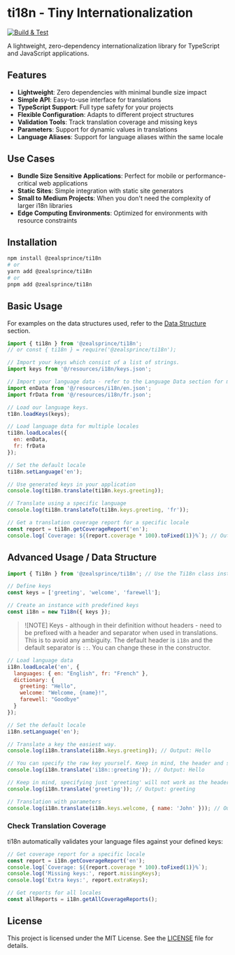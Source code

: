 # ti18n - Tiny Internationalization

[![Build & Test](https://github.com/zealsprince/ti18n/actions/workflows/build.yml/badge.svg?branch=main)](https://github.com/zealsprince/ti18n/actions/workflows/build.yml)

A lightweight, zero-dependency internationalization library for TypeScript and JavaScript applications.

## Features

- **Lightweight**: Zero dependencies with minimal bundle size impact
- **Simple API**: Easy-to-use interface for translations
- **TypeScript Support**: Full type safety for your projects
- **Flexible Configuration**: Adapts to different project structures
- **Validation Tools**: Track translation coverage and missing keys
- **Parameters**: Support for dynamic values in translations
- **Language Aliases**: Support for language aliases within the same locale

## Use Cases

- **Bundle Size Sensitive Applications**: Perfect for mobile or performance-critical web applications
- **Static Sites**: Simple integration with static site generators
- **Small to Medium Projects**: When you don't need the complexity of larger i18n libraries
- **Edge Computing Environments**: Optimized for environments with resource constraints

## Installation

```bash
npm install @zealsprince/ti18n
# or
yarn add @zealsprince/ti18n
# or
pnpm add @zealsprince/ti18n
```

## Basic Usage

For examples on the data structures used, refer to the [Data Structure](#advanced-usage--data-structure) section.

```javascript
import { ti18n } from '@zealsprince/ti18n';
// or const { ti18n } = require('@zealsprince/ti18n');

// Import your keys which consist of a list of strings.
import keys from '@/resources/i18n/keys.json';

// Import your language data - refer to the Language Data section for more details.
import enData from '@/resources/i18n/en.json';
import frData from '@/resources/i18n/fr.json';

// Load our language keys.
t18n.loadKeys(keys);

// Load language data for multiple locales
ti18n.loadLocales({
  en: enData,
  fr: frData
});

// Set the default locale
ti18n.setLanguage('en');

// Use generated keys in your application
console.log(ti18n.translate(ti18n.keys.greeting));

// Translate using a specific language
console.log(ti18n.translateTo(ti18n.keys.greeting, 'fr'));

// Get a translation coverage report for a specific locale
const report = ti18n.getCoverageReport('en');
console.log(`Coverage: ${(report.coverage * 100).toFixed(1)}%`); // Output: Coverage: 100.0%
```

## Advanced Usage / Data Structure

```javascript
import { Ti18n } from '@zealsprince/ti18n'; // Use the Ti18n class instead of the default instance.

// Define keys
const keys = ['greeting', 'welcome', 'farewell'];

// Create an instance with predefined keys
const i18n = new Ti18n({ keys });
```

> ![NOTE]
> Keys - although in their definition without headers - need to be prefixed with a header and separator when used in translations. This is to avoid any ambiguity. The default header is `i18n` and the default separator is `::`. You can change these in the constructor.

```javascript
// Load language data
i18n.loadLocale('en', {
  languages: { en: "English", fr: "French" },
  dictionary: {
    greeting: "Hello",
    welcome: "Welcome, {name}!",
    farewell: "Goodbye"
  }
});

// Set the default locale
i18n.setLanguage('en');

// Translate a key the easiest way.
console.log(i18n.translate(i18n.keys.greeting)); // Output: Hello

// You can specify the raw key yourself. Keep in mind, the header and separator here are the defaults. You can modify them in the constructor.
console.log(i18n.translate('i18n::greeting')); // Output: Hello

// Keep in mind, specifying just 'greeting' will not work as the header is missing, making it ambiguous.
console.log(i18n.translate('greeting')); // Output: greeting

// Translation with parameters
console.log(i18n.translate(i18n.keys.welcome, { name: 'John' })); // Output: Welcome, John!
```

### Check Translation Coverage

ti18n automatically validates your language files against your defined keys:

```javascript
// Get coverage report for a specific locale
const report = i18n.getCoverageReport('en');
console.log(`Coverage: ${(report.coverage * 100).toFixed(1)}%`);
console.log('Missing keys:', report.missingKeys);
console.log('Extra keys:', report.extraKeys);

// Get reports for all locales
const allReports = i18n.getAllCoverageReports();
```

## License

This project is licensed under the MIT License. See the [LICENSE](https://github.com/zealsprince/ti18n/blob/main/LICENSE) file for details.
